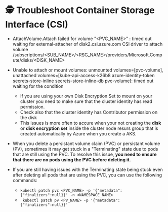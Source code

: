 # 🕵️ Troubleshoot Container Storage Interface (CSI)

- AttachVolume.Attach failed for volume "<PVC_NAME>" : timed out waiting for external-attacher of disk2.csi.azure.com CSI driver to attach volume /subscriptions/<SUB_NAME>/<RSG_NAME>/providers/Microsoft.Compute/disks/<DISK_NAME>

- Unable to attach or mount volumes: unmounted volumes=[pvc-volume], unattached volumes=[kube-api-access-k26b8 azure-identity-token secrets-store-inline secrets-store-inline-db pvc-volume]: timed out waiting for the condition
  - If you are using your own Disk Encryption Set to mount on your cluster you need to make sure that the cluster identity has read permission.
  - Check also that the cluster identity has Contributor permission on the disk
  - This issues is more often to accure when your not creating the **disk** or **disk encryption set** inside the cluster node resurs group that is created automatically by Azure when you create a AKS.


- When you delete a persistant volume claim (PVC) or persistant volume (PV), sometimes it may get stuck in a "Terminating" state due to pods that are still using the PVC. To resolve this issue, **you need to ensure that there are no pods using the PVC before deleting it.**

- If you are still having issues with the Terminating state being stuck even after deleting all pods that are using the PVC, you can use the following commands:
  - ```kubectl patch pvc <PVC_NAME> -p '{"metadata":{"finalizers":null}}' -n <NAMESPACE_NAME>```
  - ``` kubectl patch pv <PV_NAME> -p '{"metadata":{"finalizers":null}}'```


